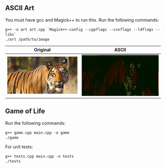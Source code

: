 ## ASCII Art
You must have gcc and Magick++ to run this.
Run the following commands:
```
g++ -o art art.cpp `Magick++-config --cppflags --cxxflags --ldflags --libs`
./art /path/to/image
```
Original             |  ASCII
:-------------------------:|:-------------------------:
![](Ascii%20Art/tiger.jpg)  |  ![](Ascii%20Art/tiger-ASCII.png)

## Game of Life
Run the following commands:
```
g++ game.cpp main.cpp -o game
./game
```
For unit tests:
```
g++ tests.cpp main.cpp -o tests
./tests
```
